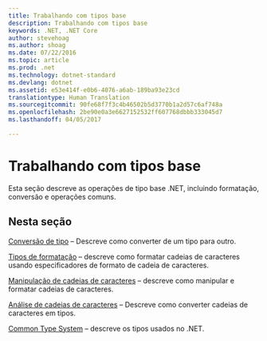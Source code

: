 ```yaml
---
title: Trabalhando com tipos base
description: Trabalhando com tipos base
keywords: .NET, .NET Core
author: stevehoag
ms.author: shoag
ms.date: 07/22/2016
ms.topic: article
ms.prod: .net
ms.technology: dotnet-standard
ms.devlang: dotnet
ms.assetid: e53e414f-e0b6-4076-a6ab-189ba93e23cd
translationtype: Human Translation
ms.sourcegitcommit: 90fe68f7f3c4b46502b5d3770b1a2d57c6af748a
ms.openlocfilehash: 2be90e0a3e6627152532ff607768dbbb333045d7
ms.lasthandoff: 04/05/2017

---
```


# <a name="working-with-base-types"></a>Trabalhando com tipos base

Esta seção descreve as operações de tipo base .NET, incluindo formatação, conversão e operações comuns.

## <a name="in-this-section"></a>Nesta seção

[Conversão de tipo](type-conversion.md) – Descreve como converter de um tipo para outro.

[Tipos de formatação](formatting-types.md) – descreve como formatar cadeias de caracteres usando especificadores de formato de cadeia de caracteres.

[Manipulação de cadeias de caracteres](manipulating-strings.md) – descreve como manipular e formatar cadeias de caracteres.

[Análise de cadeias de caracteres](parsing-strings.md) – Descreve como converter cadeias de caracteres em tipos.

[Common Type System](common-type-system.md) – descreve os tipos usados no .NET.

